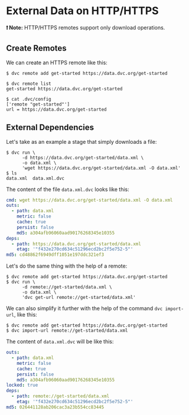 # External Data on HTTP/HTTPS

**❗ Note:** HTTP/HTTPS remotes support only download operations.

## Create Remotes

We can create an HTTPS remote like this:

```dvc
$ dvc remote add get-started https://data.dvc.org/get-started

$ dvc remote list
get-started	https://data.dvc.org/get-started

$ cat .dvc/config
['remote "get-started"']
url = https://data.dvc.org/get-started
```

## External Dependencies

Let's take as an example a stage that simply downloads a file:

```dvc
$ dvc run \
      -d https://data.dvc.org/get-started/data.xml \
      -o data.xml \
      'wget https://data.dvc.org/get-started/data.xml -O data.xml'
$ ls
data.xml  data.xml.dvc
```

The content of the file `data.xml.dvc` looks like this:

```yaml
cmd: wget https://data.dvc.org/get-started/data.xml -O data.xml
outs:
  - path: data.xml
    metric: false
    cache: true
    persist: false
    md5: a304afb96060aad90176268345e10355
deps:
  - path: https://data.dvc.org/get-started/data.xml
    etag: '"f432e270cd634c51296ecd2bc2f5e752-5"'
md5: cd48862f6949dff1051e197ddc321ef3
```

Let's do the same thing with the help of a remote:

```dvc
$ dvc remote add get-started https://data.dvc.org/get-started
$ dvc run \
      -d remote://get-started/data.xml \
      -o data.xml \
      'dvc get-url remote://get-started/data.xml'
```

We can also simplify it further with the help of the command `dvc import-url`,
like this:

```dvc
$ dvc remote add get-started https://data.dvc.org/get-started
$ dvc import-url remote://get-started/data.xml
```

The content of `data.xml.dvc` will be like this:

```yaml
outs:
  - path: data.xml
    metric: false
    cache: true
    persist: false
    md5: a304afb96060aad90176268345e10355
locked: true
deps:
  - path: remote://get-started/data.xml
    etag: '"f432e270cd634c51296ecd2bc2f5e752-5"'
md5: 026441128ab206cac3a23b554cc83445
```
